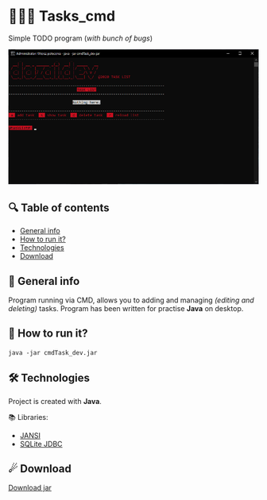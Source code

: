 # 👨🏻‍💻 Tasks_cmd
Simple TODO program (*with bunch of bugs*)

<img src="https://github.com/piekarskipiotr/Tasks_cmd/blob/master/assets/main.png"/>

## 🔍 Table of contents
* [General info](#-general-info)
* [How to run it?](#-how-to-run-it?)
* [Technologies](#-technologies)
* [Download](#-download)

## 📝 General info
Program running via CMD, allows you to adding and managing *(editing and deleting)* tasks.
Program has been written for practise **Java** on desktop.

## 🤔 How to run it?
```
java -jar cmdTask_dev.jar
```

## 🛠 Technologies
Project is created with **Java**.

📚 Libraries:
* [JANSI](https://github.com/fusesource/jansi)
* [SQLite JDBC](https://github.com/xerial/sqlite-jdbc)

## ☄ Download
[Download jar](https://github.com/piekarskipiotr/Tasks_cmd/blob/master/out/artifacts/cmdTask_dev_jar/cmdTask_dev.jar)



